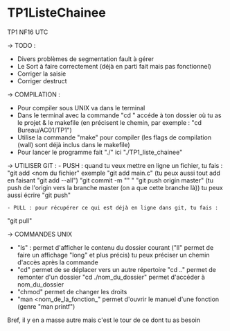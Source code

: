 # TP1ListeChainee
TP1 NF16 UTC

→ TODO : 
  - Divers problèmes de segmentation fault à gérer
  - Le Sort à faire correctement (déjà en parti fait mais pas fonctionnel)
  - Corriger la saisie
  - Corriger destruct


→ COMPILATION : 
  - Pour compiler sous UNIX va dans le terminal
  - Dans le terminal avec la commande "cd <chemin>" accéde à ton dossier où tu as le projet & le makefile (en précisent le chemin, par exemple : "cd Bureau/AC01/TP1")
  - Utilise la commande "make" pour compiler (les flags de compilation (wall) sont déjà inclus dans le makefile)
  - Pour lancer le programme fait "./<nom du programme>" ici "./TP1_liste_chainee"


→ UTILISER GIT :
    - PUSH : quand tu veux mettre en ligne un fichier, tu fais :
  "git add <nom du fichier" exemple "git add main.c" (tu peux aussi tout add en faisant "git add --all")
  "git commit -m "<message>" "
  "git push origin master" (tu push de l'origin vers la branche master (on a que cette branche là)) tu peux aussi écrire "git push"

    - PULL : pour récupérer ce qui est déjà en ligne dans git, tu fais :
  "git pull" 


→ COMMANDES UNIX
  - "ls" : permet d'afficher le contenu du dossier courant ("ll" permet de faire un affichage "long" et plus précis) tu peux préciser un chemin d'accès après la commande 
  - "cd" permet de se déplacer vers un autre répertoire "cd .." permet de remonter d'un dossier "cd ./nom_du_dossier" permet d'accéder à nom_du_dossier
  - "chmod" permet de changer les droits
  - "man <nom_de_la_fonction_" permet d'ouvrir le manuel d'une fonction (genre "man printf")
  
Bref, il y en a masse autre mais c'est le tour de ce dont tu as besoin

